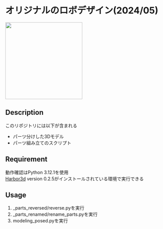 オリジナルのロボデザイン(2024/05)
====

<img src="https://github.com/MurataUni/modeling_original_robo_202405/assets/105286133/003ba931-154f-4dd9-bfcc-b62b73668d7a" width=240/>


## Description

このリポジトリには以下が含まれる
* パーツ分けした3Dモデル
* パーツ組み立てのスクリプト

## Requirement

動作確認はPython 3.12.1を使用  
[Harbor3d](https://github.com/MarataUni/Harbor3d) version 0.2.5がインストールされている環境で実行できる

## Usage

1. _parts_reversed/reverse.pyを実行
1. _parts_renamed/rename_parts.pyを実行
1. modeling_posed.pyを実行
